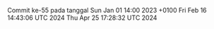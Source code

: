 Commit ke-55 pada tanggal Sun Jan 01 14:00 2023 +0100
Fri Feb 16 14:43:06 UTC 2024
Thu Apr 25 17:28:32 UTC 2024
